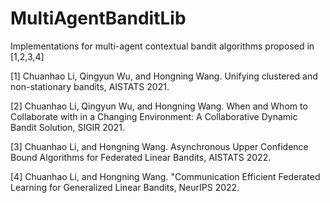 # MultiAgentBanditLib
Implementations for multi-agent contextual bandit algorithms proposed in [1,2,3,4]

[1] Chuanhao Li, Qingyun Wu, and Hongning Wang. Unifying clustered and non-stationary bandits, AISTATS 2021.

[2] Chuanhao Li, Qingyun Wu, and Hongning Wang. When and Whom to Collaborate with in a Changing Environment: A Collaborative Dynamic Bandit Solution, SIGIR 2021.

[3] Chuanhao Li, and Hongning Wang. Asynchronous Upper Confidence Bound Algorithms for Federated Linear Bandits, AISTATS 2022.

[4] Chuanhao Li, and Hongning Wang. "Communication Efficient Federated Learning for Generalized Linear Bandits, NeurIPS 2022.
